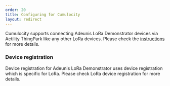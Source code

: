 ```yaml
---
order: 20
title: Configuring for Cumulocity
layout: redirect
---
```

Cumulocity supports connecting Adeunis LoRa Demonstrator devices via Actility ThingPark like any other LoRa devices. Please check the [instructions](/guides/users-guide/optional-services/#lora) for more details.

### Device registration

Device registration for Adeunis LoRa Demonstrator uses device registration which is specific for LoRa. Please check LoRa device registration for more details.